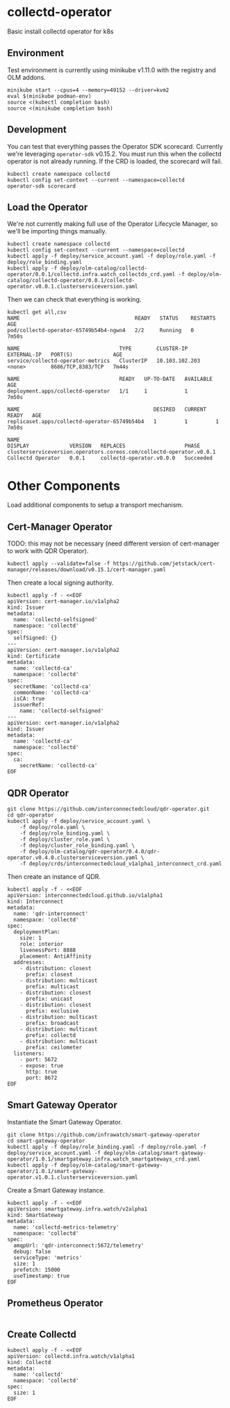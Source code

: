 # collectd-operator

Basic install collectd operator for k8s

## Environment

Test environment is currently using minikube v1.11.0 with the registry and OLM
addons.

```
minikube start --cpus=4 --memory=49152 --driver=kvm2
eval $(minikube podman-env)
source <(kubectl completion bash)
source <(minikube completion bash)
```

## Development

You can test that everything passes the Operator SDK scorecard. Currently we're
leveraging `operator-sdk` v0.15.2. You must run this when the collectd operator
is not already running. If the CRD is loaded, the scorecard will fail.

```
kubectl create namespace collectd
kubectl config set-context --current --namespace=collectd
operator-sdk scorecard
```

## Load the Operator

We're not currently making full use of the Operator Lifecycle Manager, so we'll
be importing things manually.

```
kubectl create namespace collectd
kubectl config set-context --current --namespace=collectd
kubectl apply -f deploy/service_account.yaml -f deploy/role.yaml -f deploy/role_binding.yaml
kubectl apply -f deploy/olm-catalog/collectd-operator/0.0.1/collectd.infra.watch_collectds_crd.yaml -f deploy/olm-catalog/collectd-operator/0.0.1/collectd-operator.v0.0.1.clusterserviceversion.yaml
```

Then we can check that everything is working.

```
kubectl get all,csv
NAME                                     READY   STATUS    RESTARTS   AGE
pod/collectd-operator-65749b54b4-ngwn4   2/2     Running   0          7m50s

NAME                                TYPE        CLUSTER-IP       EXTERNAL-IP   PORT(S)             AGE
service/collectd-operator-metrics   ClusterIP   10.103.102.203   <none>        8686/TCP,8383/TCP   7m44s

NAME                                READY   UP-TO-DATE   AVAILABLE   AGE
deployment.apps/collectd-operator   1/1     1            1           7m50s

NAME                                           DESIRED   CURRENT   READY   AGE
replicaset.apps/collectd-operator-65749b54b4   1         1         1       7m50s

NAME                                                                  DISPLAY             VERSION   REPLACES                   PHASE
clusterserviceversion.operators.coreos.com/collectd-operator.v0.0.1   Collectd Operator   0.0.1     collectd-operator.v0.0.0   Succeeded
```

# Other Components

Load additional components to setup a transport mechanism.

## Cert-Manager Operator

TODO: this may not be necessary (need different version of cert-manager to work
with QDR Operator).

```
kubectl apply --validate=false -f https://github.com/jetstack/cert-manager/releases/download/v0.15.1/cert-manager.yaml
```

Then create a local signing authority.

```
kubectl apply -f - <<EOF
apiVersion: cert-manager.io/v1alpha2
kind: Issuer
metadata:
  name: 'collectd-selfsigned'
  namespace: 'collectd'
spec:
  selfSigned: {}
---
apiVersion: cert-manager.io/v1alpha2
kind: Certificate
metadata:
  name: 'collectd-ca'
  namespace: 'collectd'
spec:
  secretName: 'collectd-ca'
  commonName: 'collectd-ca'
  isCA: true
  issuerRef:
    name: 'collectd-selfsigned'
---
apiVersion: cert-manager.io/v1alpha2
kind: Issuer
metadata:
  name: 'collectd-ca'
  namespace: 'collectd'
spec:
  ca:
    secretName: 'collectd-ca'
EOF
```

## QDR Operator

```
git clone https://github.com/interconnectedcloud/qdr-operator.git
cd qdr-operator
kubectl apply -f deploy/service_account.yaml \
    -f deploy/role.yaml \
    -f deploy/role_binding.yaml \
    -f deploy/cluster_role.yaml \
    -f deploy/cluster_role_binding.yaml \
    -f deploy/olm-catalog/qdr-operator/0.4.0/qdr-operator.v0.4.0.clusterserviceversion.yaml \
    -f deploy/crds/interconnectedcloud_v1alpha1_interconnect_crd.yaml
```

Then create an instance of QDR.

```
kubectl apply -f - <<EOF
apiVersion: interconnectedcloud.github.io/v1alpha1
kind: Interconnect
metadata:
  name: 'qdr-interconnect'
  namespace: 'collectd'
spec:
  deploymentPlan:
    size: 1
    role: interior
    livenessPort: 8888
    placement: AntiAffinity
  addresses:
    - distribution: closest
      prefix: closest
    - distribution: multicast
      prefix: multicast
    - distribution: closest
      prefix: unicast
    - distribution: closest
      prefix: exclusive
    - distribution: multicast
      prefix: broadcast
    - distribution: multicast
      prefix: collectd
    - distribution: multicast
      prefix: ceilometer
  listeners:
    - port: 5672
    - expose: true
      http: true
      port: 8672
EOF
```

## Smart Gateway Operator

Instantiate the Smart Gateway Operator.

```
git clone https://github.com/infrawatch/smart-gateway-operator
cd smart-gateway-operator
kubectl apply -f deploy/role_binding.yaml -f deploy/role.yaml -f deploy/service_account.yaml -f deploy/olm-catalog/smart-gateway-operator/1.0.1/smartgateway.infra.watch_smartgateways_crd.yaml
kubectl apply -f deploy/olm-catalog/smart-gateway-operator/1.0.1/smart-gateway-operator.v1.0.1.clusterserviceversion.yaml
```

Create a Smart Gateway instance.

```
kubectl apply -f - <<EOF
apiVersion: smartgateway.infra.watch/v2alpha1
kind: SmartGateway
metadata:
  name: 'collectd-metrics-telemetry'
  namespace: 'collectd'
spec:
  amqpUrl: 'qdr-interconnect:5672/telemetry'
  debug: false
  serviceType: 'metrics'
  size: 1
  prefetch: 15000
  useTimestamp: true
EOF
```

## Prometheus Operator

```

```

## Create Collectd

```
kubectl apply -f - <<EOF
apiVersion: collectd.infra.watch/v1alpha1
kind: Collectd
metadata:
  name: 'collectd'
  namespace: 'collectd'
spec:
  size: 1
EOF
```
